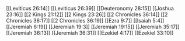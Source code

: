 [[Leviticus 26:14]]
[[Leviticus 26:39]]
[[Deuteronomy 28:15]]
[[Joshua 23:16]]
[[2 Kings 21:12]]
[[2 Kings 23:26]]
[[2 Chronicles 36:14]]
[[2 Chronicles 36:17]]
[[2 Chronicles 36:19]]
[[Ezra 9:7]]
[[Isaiah 5:4]]
[[Jeremiah 6:19]]
[[Jeremiah 19:3]]
[[Jeremiah 19:15]]
[[Jeremiah 35:17]]
[[Jeremiah 36:13]]
[[Jeremiah 36:31]]
[[Ezekiel 4:17]]
[[Ezekiel 33:10]]
